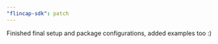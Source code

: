 ```yaml
---
"flincap-sdk": patch
---
```


Finished final setup and package configurations, added examples too :)
